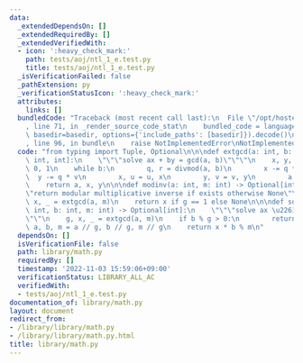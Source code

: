 ```yaml
---
data:
  _extendedDependsOn: []
  _extendedRequiredBy: []
  _extendedVerifiedWith:
  - icon: ':heavy_check_mark:'
    path: tests/aoj/ntl_1_e.test.py
    title: tests/aoj/ntl_1_e.test.py
  _isVerificationFailed: false
  _pathExtension: py
  _verificationStatusIcon: ':heavy_check_mark:'
  attributes:
    links: []
  bundledCode: "Traceback (most recent call last):\n  File \"/opt/hostedtoolcache/PyPy/3.7.13/x64/site-packages/onlinejudge_verify/documentation/build.py\"\
    , line 71, in _render_source_code_stat\n    bundled_code = language.bundle(stat.path,\
    \ basedir=basedir, options={'include_paths': [basedir]}).decode()\n  File \"/opt/hostedtoolcache/PyPy/3.7.13/x64/site-packages/onlinejudge_verify/languages/python.py\"\
    , line 96, in bundle\n    raise NotImplementedError\nNotImplementedError\n"
  code: "from typing import Tuple, Optional\n\n\ndef extgcd(a: int, b: int) -> Tuple[int,\
    \ int, int]:\n    \"\"\"solve ax + by = gcd(a, b)\"\"\"\n    x, y, u, v = 1, 0,\
    \ 0, 1\n    while b:\n        q, r = divmod(a, b)\n        x -= q * u\n      \
    \  y -= q * v\n        x, u = u, x\n        y, v = v, y\n        a, b = b, r\n\
    \    return a, x, y\n\n\ndef modinv(a: int, m: int) -> Optional[int]:\n    \"\"\
    \"return modular multiplicative inverse if exists otherwise None\"\"\"\n    g,\
    \ x, _ = extgcd(a, m)\n    return x if g == 1 else None\n\n\ndef solve_ax_b(a:\
    \ int, b: int, m: int) -> Optional[int]:\n    \"\"\"solve ax \u2261 b (mod m)\"\
    \"\"\n    g, x, _ = extgcd(a, m)\n    if b % g > 0:\n        return None\n   \
    \ a, b, m = a // g, b // g, m // g\n    return x * b % m\n"
  dependsOn: []
  isVerificationFile: false
  path: library/math.py
  requiredBy: []
  timestamp: '2022-11-03 15:59:06+09:00'
  verificationStatus: LIBRARY_ALL_AC
  verifiedWith:
  - tests/aoj/ntl_1_e.test.py
documentation_of: library/math.py
layout: document
redirect_from:
- /library/library/math.py
- /library/library/math.py.html
title: library/math.py
---
```

